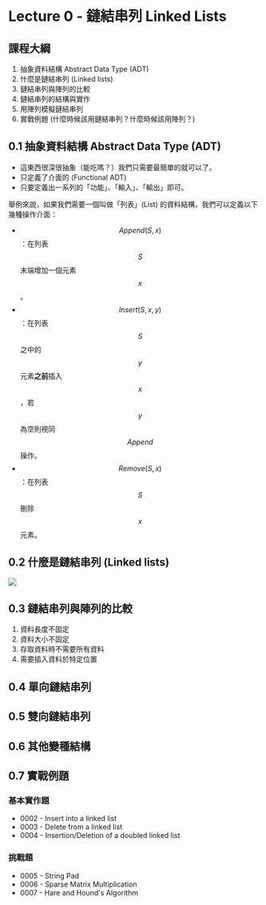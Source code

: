 # Lecture 0 - 鏈結串列 Linked Lists

## 課程大綱

1. 抽象資料結構 Abstract Data Type (ADT)
2. 什麼是鏈結串列 (Linked lists)
3. 鏈結串列與陣列的比較
4. 鏈結串列的結構與實作
5. 用陣列模擬鏈結串列
6. 實戰例題 (什麼時候該用鏈結串列？什麼時候該用陣列？)

## 0.1 抽象資料結構 Abstract Data Type (ADT)

* 這東西很深很抽象（能吃嗎？）我們只需要最簡單的就可以了。
* 只定義了介面的 (Functional ADT)
* 只要定義出一系列的「功能」、「輸入」、「輸出」即可。

舉例來說，如果我們需要一個叫做「列表」(List) 的資料結構，我們可以定義以下幾種操作介面：

* $$Append(S, x)$$：在列表 $$S$$ 末端增加一個元素 $$x$$。
* $$Insert(S, x, y)$$：在列表 $$S$$ 之中的 $$y$$ 元素**之前**插入 $$x$$，若 $$y$$ 為空則視同 $$Append$$ 操作。
* $$Remove(S, x)$$：在列表 $$S$$ 刪除 $$x$$ 元素。

## 0.2 什麼是鏈結串列 (Linked lists)

![](https://upload.wikimedia.org/wikipedia/commons/thumb/6/6d/Singly-linked-list.svg/816px-Singly-linked-list.svg.png)

## 0.3 鏈結串列與陣列的比較

1. 資料長度不固定
2. 資料大小不固定
3. 存取資料時不需要所有資料
4. 需要插入資料於特定位置

## 0.4 單向鏈結串列

## 0.5 雙向鏈結串列

## 0.6 其他變種結構

## 0.7 實戰例題

### 基本實作題

* 0002 - Insert into a linked list
* 0003 - Delete from a linked list
* 0004 - Insertion/Deletion of a doubled linked list

### 挑戰題

* 0005 - String Pad
* 0006 - Sparse Matrix Multiplication
* 0007 - Hare and Hound's Algorithm